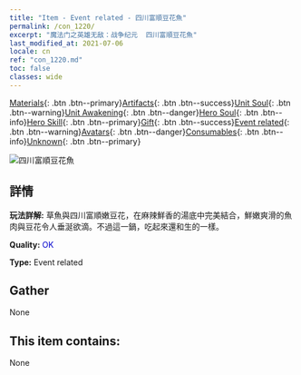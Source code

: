 ```yaml
---
title: "Item - Event related - 四川富順豆花魚"
permalink: /con_1220/
excerpt: "魔法门之英雄无敌：战争纪元  四川富順豆花魚"
last_modified_at: 2021-07-06
locale: cn
ref: "con_1220.md"
toc: false
classes: wide
---
```

 [Materials](/ItemsCN/){: .btn .btn--primary}[Artifacts](/ItemsCN/Artifacts/){: .btn .btn--success}[Unit Soul](/ItemsCN/UnitSoul/){: .btn .btn--warning}[Unit Awakening](/ItemsCN/UnitAwakening/){: .btn .btn--danger}[Hero Soul](/ItemsCN/HeroSoul/){: .btn .btn--info}[Hero Skill](/ItemsCN/HeroSkill/){: .btn .btn--primary}[Gift](/ItemsCN/Gift/){: .btn .btn--success}[Event related](/ItemsCN/Events/){: .btn .btn--warning}[Avatars](/ItemsCN/Avatars/){: .btn .btn--danger}[Consumables](/ItemsCN/Consumables/){: .btn .btn--info}[Unknown](/ItemsCN/Unknown/){: .btn .btn--primary}

 ![四川富順豆花魚](/images/t/i_81522331.png)

## 詳情
 **玩法詳解:** 草魚與四川富順嫩豆花，在麻辣鮮香的湯底中完美結合，鮮嫩爽滑的魚肉與豆花令人垂涎欲滴。不過這一鍋，吃起來還和生的一樣。

 **Quality:** <span style="color: #0000CD">OK</span>

 **Type:** Event related

## Gather

  None

## This item contains:

  None

